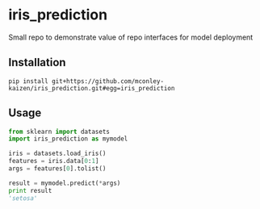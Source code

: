 # iris_prediction
Small repo to demonstrate value of repo interfaces for model deployment

## Installation

`pip install git+https://github.com/mconley-kaizen/iris_prediction.git#egg=iris_prediction`

## Usage
```python
from sklearn import datasets
import iris_prediction as mymodel

iris = datasets.load_iris()
features = iris.data[0:1]
args = features[0].tolist()

result = mymodel.predict(*args)
print result
'setosa'
```
